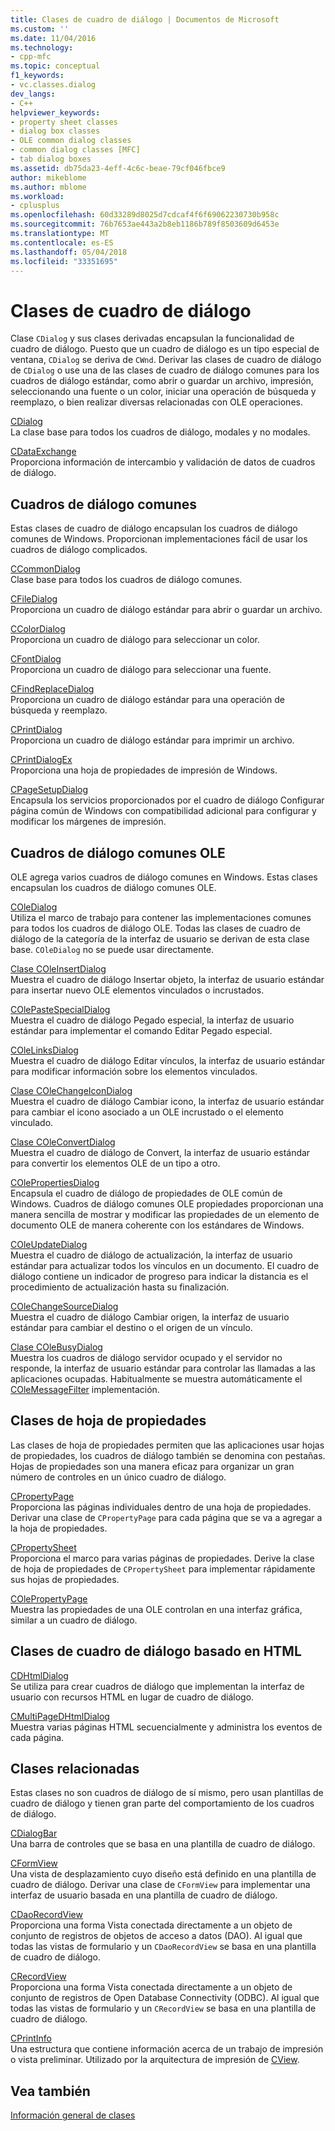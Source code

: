 ```yaml
---
title: Clases de cuadro de diálogo | Documentos de Microsoft
ms.custom: ''
ms.date: 11/04/2016
ms.technology:
- cpp-mfc
ms.topic: conceptual
f1_keywords:
- vc.classes.dialog
dev_langs:
- C++
helpviewer_keywords:
- property sheet classes
- dialog box classes
- OLE common dialog classes
- common dialog classes [MFC]
- tab dialog boxes
ms.assetid: db75da23-4eff-4c6c-beae-79cf046fbce9
author: mikeblome
ms.author: mblome
ms.workload:
- cplusplus
ms.openlocfilehash: 60d33289d8025d7cdcaf4f6f69062230730b958c
ms.sourcegitcommit: 76b7653ae443a2b8eb1186b789f8503609d6453e
ms.translationtype: MT
ms.contentlocale: es-ES
ms.lasthandoff: 05/04/2018
ms.locfileid: "33351695"
---
```

# <a name="dialog-box-classes"></a>Clases de cuadro de diálogo
Clase `CDialog` y sus clases derivadas encapsulan la funcionalidad de cuadro de diálogo. Puesto que un cuadro de diálogo es un tipo especial de ventana, `CDialog` se deriva de `CWnd`. Derivar las clases de cuadro de diálogo de `CDialog` o use una de las clases de cuadro de diálogo comunes para los cuadros de diálogo estándar, como abrir o guardar un archivo, impresión, seleccionando una fuente o un color, iniciar una operación de búsqueda y reemplazo, o bien realizar diversas relacionadas con OLE operaciones.  
  
 [CDialog](../mfc/reference/cdialog-class.md)  
 La clase base para todos los cuadros de diálogo, modales y no modales.  
  
 [CDataExchange](../mfc/reference/cdataexchange-class.md)  
 Proporciona información de intercambio y validación de datos de cuadros de diálogo.  
  
## <a name="common-dialogs"></a>Cuadros de diálogo comunes  
 Estas clases de cuadro de diálogo encapsulan los cuadros de diálogo comunes de Windows. Proporcionan implementaciones fácil de usar los cuadros de diálogo complicados.  
  
 [CCommonDialog](../mfc/reference/ccommondialog-class.md)  
 Clase base para todos los cuadros de diálogo comunes.  
  
 [CFileDialog](../mfc/reference/cfiledialog-class.md)  
 Proporciona un cuadro de diálogo estándar para abrir o guardar un archivo.  
  
 [CColorDialog](../mfc/reference/ccolordialog-class.md)  
 Proporciona un cuadro de diálogo para seleccionar un color.  
  
 [CFontDialog](../mfc/reference/cfontdialog-class.md)  
 Proporciona un cuadro de diálogo para seleccionar una fuente.  
  
 [CFindReplaceDialog](../mfc/reference/cfindreplacedialog-class.md)  
 Proporciona un cuadro de diálogo estándar para una operación de búsqueda y reemplazo.  
  
 [CPrintDialog](../mfc/reference/cprintdialog-class.md)  
 Proporciona un cuadro de diálogo estándar para imprimir un archivo.  
  
 [CPrintDialogEx](../mfc/reference/cprintdialogex-class.md)  
 Proporciona una hoja de propiedades de impresión de Windows.  
  
 [CPageSetupDialog](../mfc/reference/cpagesetupdialog-class.md)  
 Encapsula los servicios proporcionados por el cuadro de diálogo Configurar página común de Windows con compatibilidad adicional para configurar y modificar los márgenes de impresión.  
  
## <a name="ole-common-dialogs"></a>Cuadros de diálogo comunes OLE  
 OLE agrega varios cuadros de diálogo comunes en Windows. Estas clases encapsulan los cuadros de diálogo comunes OLE.  
  
 [COleDialog](../mfc/reference/coledialog-class.md)  
 Utiliza el marco de trabajo para contener las implementaciones comunes para todos los cuadros de diálogo OLE. Todas las clases de cuadro de diálogo de la categoría de la interfaz de usuario se derivan de esta clase base. `COleDialog` no se puede usar directamente.  
  
 [Clase COleInsertDialog](../mfc/reference/coleinsertdialog-class.md)  
 Muestra el cuadro de diálogo Insertar objeto, la interfaz de usuario estándar para insertar nuevo OLE elementos vinculados o incrustados.  
  
 [COlePasteSpecialDialog](../mfc/reference/colepastespecialdialog-class.md)  
 Muestra el cuadro de diálogo Pegado especial, la interfaz de usuario estándar para implementar el comando Editar Pegado especial.  
  
 [COleLinksDialog](../mfc/reference/colelinksdialog-class.md)  
 Muestra el cuadro de diálogo Editar vínculos, la interfaz de usuario estándar para modificar información sobre los elementos vinculados.  
  
 [Clase COleChangeIconDialog](../mfc/reference/colechangeicondialog-class.md)  
 Muestra el cuadro de diálogo Cambiar icono, la interfaz de usuario estándar para cambiar el icono asociado a un OLE incrustado o el elemento vinculado.  
  
 [Clase COleConvertDialog](../mfc/reference/coleconvertdialog-class.md)  
 Muestra el cuadro de diálogo de Convert, la interfaz de usuario estándar para convertir los elementos OLE de un tipo a otro.  
  
 [COlePropertiesDialog](../mfc/reference/colepropertiesdialog-class.md)  
 Encapsula el cuadro de diálogo de propiedades de OLE común de Windows. Cuadros de diálogo comunes OLE propiedades proporcionan una manera sencilla de mostrar y modificar las propiedades de un elemento de documento OLE de manera coherente con los estándares de Windows.  
  
 [COleUpdateDialog](../mfc/reference/coleupdatedialog-class.md)  
 Muestra el cuadro de diálogo de actualización, la interfaz de usuario estándar para actualizar todos los vínculos en un documento. El cuadro de diálogo contiene un indicador de progreso para indicar la distancia es el procedimiento de actualización hasta su finalización.  
  
 [COleChangeSourceDialog](../mfc/reference/colechangesourcedialog-class.md)  
 Muestra el cuadro de diálogo Cambiar origen, la interfaz de usuario estándar para cambiar el destino o el origen de un vínculo.  
  
 [Clase COleBusyDialog](../mfc/reference/colebusydialog-class.md)  
 Muestra los cuadros de diálogo servidor ocupado y el servidor no responde, la interfaz de usuario estándar para controlar las llamadas a las aplicaciones ocupadas. Habitualmente se muestra automáticamente el [COleMessageFilter](../mfc/reference/colemessagefilter-class.md) implementación.  
  
## <a name="property-sheet-classes"></a>Clases de hoja de propiedades  
 Las clases de hoja de propiedades permiten que las aplicaciones usar hojas de propiedades, los cuadros de diálogo también se denomina con pestañas. Hojas de propiedades son una manera eficaz para organizar un gran número de controles en un único cuadro de diálogo.  
  
 [CPropertyPage](../mfc/reference/cpropertypage-class.md)  
 Proporciona las páginas individuales dentro de una hoja de propiedades. Derivar una clase de `CPropertyPage` para cada página que se va a agregar a la hoja de propiedades.  
  
 [CPropertySheet](../mfc/reference/cpropertysheet-class.md)  
 Proporciona el marco para varias páginas de propiedades. Derive la clase de hoja de propiedades de `CPropertySheet` para implementar rápidamente sus hojas de propiedades.  
  
 [COlePropertyPage](../mfc/reference/colepropertypage-class.md)  
 Muestra las propiedades de una OLE controlan en una interfaz gráfica, similar a un cuadro de diálogo.  
  
## <a name="html-based-dialog-classes"></a>Clases de cuadro de diálogo basado en HTML  
 [CDHtmlDialog](../mfc/reference/cdhtmldialog-class.md)  
 Se utiliza para crear cuadros de diálogo que implementan la interfaz de usuario con recursos HTML en lugar de cuadro de diálogo.  
  
 [CMultiPageDHtmlDialog](../mfc/reference/cmultipagedhtmldialog-class.md)  
 Muestra varias páginas HTML secuencialmente y administra los eventos de cada página.  
  
## <a name="related-classes"></a>Clases relacionadas  
 Estas clases no son cuadros de diálogo de sí mismo, pero usan plantillas de cuadro de diálogo y tienen gran parte del comportamiento de los cuadros de diálogo.  
  
 [CDialogBar](../mfc/reference/cdialogbar-class.md)  
 Una barra de controles que se basa en una plantilla de cuadro de diálogo.  
  
 [CFormView](../mfc/reference/cformview-class.md)  
 Una vista de desplazamiento cuyo diseño está definido en una plantilla de cuadro de diálogo. Derivar una clase de `CFormView` para implementar una interfaz de usuario basada en una plantilla de cuadro de diálogo.  
  
 [CDaoRecordView](../mfc/reference/cdaorecordview-class.md)  
 Proporciona una forma Vista conectada directamente a un objeto de conjunto de registros de objetos de acceso a datos (DAO). Al igual que todas las vistas de formulario y un `CDaoRecordView` se basa en una plantilla de cuadro de diálogo.  
  
 [CRecordView](../mfc/reference/crecordview-class.md)  
 Proporciona una forma Vista conectada directamente a un objeto de conjunto de registros de Open Database Connectivity (ODBC). Al igual que todas las vistas de formulario y un `CRecordView` se basa en una plantilla de cuadro de diálogo.  
  
 [CPrintInfo](../mfc/reference/cprintinfo-structure.md)  
 Una estructura que contiene información acerca de un trabajo de impresión o vista preliminar. Utilizado por la arquitectura de impresión de [CView](../mfc/reference/cview-class.md).  
  
## <a name="see-also"></a>Vea también  
 [Información general de clases](../mfc/class-library-overview.md)

